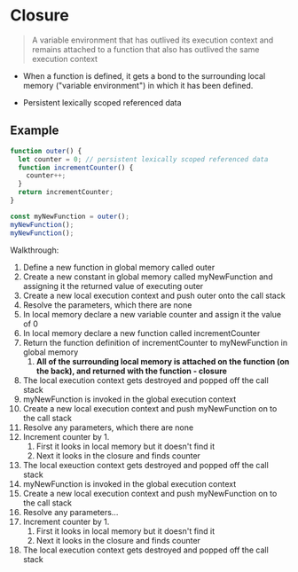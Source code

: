 # Closure

> A variable environment that has outlived its execution context and remains attached to a function that also has outlived the same execution context

- When a function is defined, it gets a bond to the surrounding local memory ("variable environment") in which it has been defined.

- Persistent lexically scoped referenced data

## Example

```js
function outer() {
  let counter = 0; // persistent lexically scoped referenced data
  function incrementCounter() {
    counter++;
  }
  return incrementCounter;
}

const myNewFunction = outer();
myNewFunction();
myNewFunction();
```

Walkthrough:

1. Define a new function in global memory called outer
1. Create a new constant in global memory called myNewFunction and assigning it the returned value of executing outer
1. Create a new local execution context and push outer onto the call stack
1. Resolve the parameters, which there are none
1. In local memory declare a new variable counter and assign it the value of 0
1. In local memory declare a new function called incrementCounter
1. Return the function definition of incrementCounter to myNewFunction in global memory
   1. **All of the surrounding local memory is attached on the function (on the back), and returned with the function - closure**
1. The local execution context gets destroyed and popped off the call stack
1. myNewFunction is invoked in the global execution context
1. Create a new local execution context and push myNewFunction on to the call stack
1. Resolve any parameters, which there are none
1. Increment counter by 1.
   1. First it looks in local memory but it doesn't find it
   1. Next it looks in the closure and finds counter
1. The local exeuction context gets destroyed and popped off the call stack
1. myNewFunction is invoked in the global execution context
1. Create a new local execution context and push myNewFunction on to the call stack
1. Resolve any parameters...
1. Increment counter by 1.
   1. First it looks in local memory but it doesn't find it
   1. Next it looks in the closure and finds counter
1. The local execution context gets destroyed and popped off the call stack
